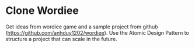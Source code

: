 # Clone Wordiee

Get ideas from wordiee game and a sample project from github (https://github.com/anhduy1202/wordiee).
Use the Atomic Design Pattern to structure a project that can scale in the future.